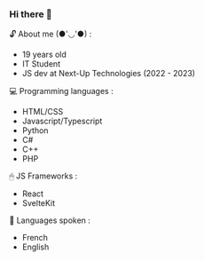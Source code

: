 ### Hi there 👋
<!--
**Rurucchi/Rurucchi** is a ✨ _special_ ✨ repository because its `README.md` (this file) appears on your GitHub profile.
-->

🔓 About me (●'◡'●) :
- 19 years old
- IT Student
- JS dev at Next-Up Technologies (2022 - 2023)

💻 Programming languages :
- HTML/CSS
- Javascript/Typescript
- Python
- C#
- C++
- PHP

🖱 JS Frameworks :
- React
- SvelteKit

📱 Languages spoken : 
- French
- English
